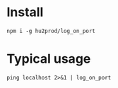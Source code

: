 # Install

    npm i -g hu2prod/log_on_port

# Typical usage

    ping localhost 2>&1 | log_on_port

